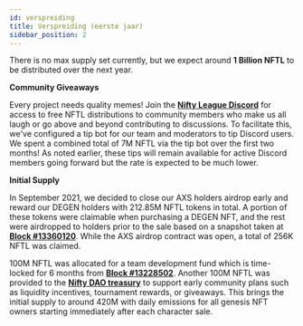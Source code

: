 ```yaml
---
id: verspreiding
title: Verspreiding (eerste jaar)
sidebar_position: 2
---
```


There is no max supply set currently, but we expect around **1 Billion NFTL** to be distributed over the next year.

**Community Giveaways**

Every project needs quality memes! Join the **[Nifty League Discord](https://discord.gg/niftyleague)** for access to free NFTL distributions to community members who make us all laugh or go above and beyond contributing to discussions. To facilitate this, we've configured a tip bot for our team and moderators to tip Discord users. We spent a combined total of 7M NFTL via the tip bot over the first two months! As noted earlier, these tips will remain available for active Discord members going forward but the rate is expected to be much lower.

**Initial Supply**

In September 2021, we decided to close our AXS holders airdrop early and reward our DEGEN holders with 212.85M NFTL tokens in total. A portion of these tokens were claimable when purchasing a DEGEN NFT, and the rest were airdropped to holders prior to the sale based on a snapshot taken at **[Block #13360120](https://etherscan.io/block/13360120)**. While the AXS airdrop contract was open, a total of 256K NFTL was claimed.

100M NFTL was allocated for a team development fund which is time-locked for 6 months from **[Block #13228502](https://etherscan.io/tx/0x3649b00464903b78608f8de9308aec339ecd7446f1dc2de26a9913d2d5468ecf)**. Another 100M NFTL was provided to the **[Nifty DAO treasury](https://etherscan.io/address/0xd06ae6fb7eade890f3e295d69a6679380c9456c1)** to support early community plans such as liquidity incentives, tournament rewards, or giveaways. This brings the initial supply to around 420M with daily emissions for all genesis NFT owners starting immediately after each character sale.
